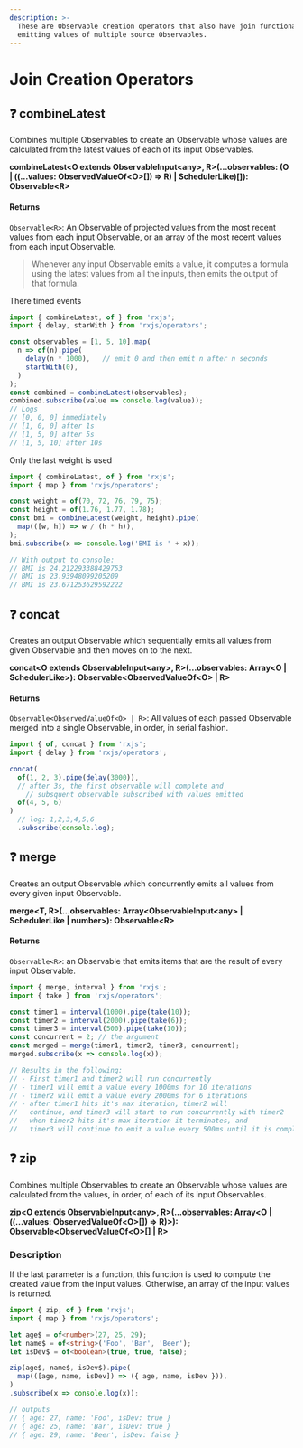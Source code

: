 ```yaml
---
description: >-
  These are Observable creation operators that also have join functionality --
  emitting values of multiple source Observables.
---
```


# Join Creation Operators

## ❓ combineLatest

Combines multiple Observables to create an Observable whose values are calculated from the latest values of each of its input Observables.

**combineLatest&lt;O extends ObservableInput&lt;any&gt;, R&gt;\(...observables: \(O \| \(\(...values: ObservedValueOf&lt;O&gt;\[\]\) =&gt; R\) \| SchedulerLike\)\[\]\): Observable&lt;R&gt;**

#### Returns

`Observable<R>`: An Observable of projected values from the most recent values from each input Observable, or an array of the most recent values from each input Observable.

> Whenever any input Observable emits a value, it computes a formula using the latest values from all the inputs, then emits the output of that formula.

There timed events

```typescript
import { combineLatest, of } from 'rxjs';
import { delay, starWith } from 'rxjs/operators';

const observables = [1, 5, 10].map(
  n => of(n).pipe(
    delay(n * 1000),   // emit 0 and then emit n after n seconds
    startWith(0),
  )
);
const combined = combineLatest(observables);
combined.subscribe(value => console.log(value));
// Logs
// [0, 0, 0] immediately
// [1, 0, 0] after 1s
// [1, 5, 0] after 5s
// [1, 5, 10] after 10s
```

Only the last weight is used

```typescript
import { combineLatest, of } from 'rxjs';
import { map } from 'rxjs/operators';

const weight = of(70, 72, 76, 79, 75);
const height = of(1.76, 1.77, 1.78);
const bmi = combineLatest(weight, height).pipe(
  map(([w, h]) => w / (h * h)),
);
bmi.subscribe(x => console.log('BMI is ' + x));

// With output to console:
// BMI is 24.212293388429753
// BMI is 23.93948099205209
// BMI is 23.671253629592222
```

## ❓ concat

Creates an output Observable which sequentially emits all values from given Observable and then moves on to the next.

**concat&lt;O extends ObservableInput&lt;any&gt;, R&gt;\(...observables: Array&lt;O \| SchedulerLike&gt;\): Observable&lt;ObservedValueOf&lt;O&gt; \| R&gt;**

#### Returns

`Observable<ObservedValueOf<O> | R>`: All values of each passed Observable merged into a single Observable, in order, in serial fashion.

```typescript
import { of, concat } from 'rxjs';
import { delay } from 'rxjs/operators';

concat(
  of(1, 2, 3).pipe(delay(3000)),
  // after 3s, the first observable will complete and 
	// subsquent observable subscribed with values emitted
  of(4, 5, 6)
)
  // log: 1,2,3,4,5,6
  .subscribe(console.log);
```

## ❓ merge

Creates an output Observable which concurrently emits all values from every given input Observable.

**merge&lt;T, R&gt;\(...observables: Array&lt;ObservableInput&lt;any&gt; \| SchedulerLike \| number&gt;\): Observable&lt;R&gt;**

#### Returns

`Observable<R>`: an Observable that emits items that are the result of every input Observable.

```typescript
import { merge, interval } from 'rxjs';
import { take } from 'rxjs/operators';

const timer1 = interval(1000).pipe(take(10));
const timer2 = interval(2000).pipe(take(6));
const timer3 = interval(500).pipe(take(10));
const concurrent = 2; // the argument
const merged = merge(timer1, timer2, timer3, concurrent);
merged.subscribe(x => console.log(x));

// Results in the following:
// - First timer1 and timer2 will run concurrently
// - timer1 will emit a value every 1000ms for 10 iterations
// - timer2 will emit a value every 2000ms for 6 iterations
// - after timer1 hits it's max iteration, timer2 will
//   continue, and timer3 will start to run concurrently with timer2
// - when timer2 hits it's max iteration it terminates, and
//   timer3 will continue to emit a value every 500ms until it is complete
```

## ❓ zip

Combines multiple Observables to create an Observable whose values are calculated from the values, in order, of each of its input Observables.

**zip&lt;O extends ObservableInput&lt;any&gt;, R&gt;\(...observables: Array&lt;O \| \(\(...values: ObservedValueOf&lt;O&gt;\[\]\) =&gt; R\)&gt;\): Observable&lt;ObservedValueOf&lt;O&gt;\[\] \| R&gt;**

### **Description**

If the last parameter is a function, this function is used to compute the created value from the input values. Otherwise, an array of the input values is returned.

```typescript
import { zip, of } from 'rxjs';
import { map } from 'rxjs/operators';

let age$ = of<number>(27, 25, 29);
let name$ = of<string>('Foo', 'Bar', 'Beer');
let isDev$ = of<boolean>(true, true, false);

zip(age$, name$, isDev$).pipe(
  map(([age, name, isDev]) => ({ age, name, isDev })),
)
.subscribe(x => console.log(x));

// outputs
// { age: 27, name: 'Foo', isDev: true }
// { age: 25, name: 'Bar', isDev: true }
// { age: 29, name: 'Beer', isDev: false }
```

